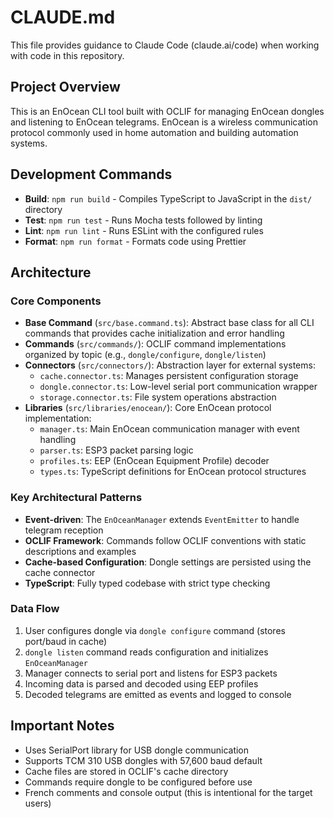 # CLAUDE.md

This file provides guidance to Claude Code (claude.ai/code) when working with code in this repository.

## Project Overview

This is an EnOcean CLI tool built with OCLIF for managing EnOcean dongles and listening to EnOcean telegrams. EnOcean is a wireless communication protocol commonly used in home automation and building automation systems.

## Development Commands

- **Build**: `npm run build` - Compiles TypeScript to JavaScript in the `dist/` directory
- **Test**: `npm run test` - Runs Mocha tests followed by linting
- **Lint**: `npm run lint` - Runs ESLint with the configured rules
- **Format**: `npm run format` - Formats code using Prettier

## Architecture

### Core Components

- **Base Command** (`src/base.command.ts`): Abstract base class for all CLI commands that provides cache initialization and error handling
- **Commands** (`src/commands/`): OCLIF command implementations organized by topic (e.g., `dongle/configure`, `dongle/listen`)
- **Connectors** (`src/connectors/`): Abstraction layer for external systems:
  - `cache.connector.ts`: Manages persistent configuration storage
  - `dongle.connector.ts`: Low-level serial port communication wrapper
  - `storage.connector.ts`: File system operations abstraction
- **Libraries** (`src/libraries/enocean/`): Core EnOcean protocol implementation:
  - `manager.ts`: Main EnOcean communication manager with event handling
  - `parser.ts`: ESP3 packet parsing logic
  - `profiles.ts`: EEP (EnOcean Equipment Profile) decoder
  - `types.ts`: TypeScript definitions for EnOcean protocol structures

### Key Architectural Patterns

- **Event-driven**: The `EnOceanManager` extends `EventEmitter` to handle telegram reception
- **OCLIF Framework**: Commands follow OCLIF conventions with static descriptions and examples
- **Cache-based Configuration**: Dongle settings are persisted using the cache connector
- **TypeScript**: Fully typed codebase with strict type checking

### Data Flow

1. User configures dongle via `dongle configure` command (stores port/baud in cache)
2. `dongle listen` command reads configuration and initializes `EnOceanManager`
3. Manager connects to serial port and listens for ESP3 packets
4. Incoming data is parsed and decoded using EEP profiles
5. Decoded telegrams are emitted as events and logged to console

## Important Notes

- Uses SerialPort library for USB dongle communication
- Supports TCM 310 USB dongles with 57,600 baud default
- Cache files are stored in OCLIF's cache directory
- Commands require dongle to be configured before use
- French comments and console output (this is intentional for the target users)